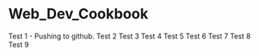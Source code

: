 # Web_Dev_Cookbook

Test 1 - Pushing to github.
Test 2
Test 3
Test 4
Test 5
Test 6
Test 7
Test 8
Test 9
